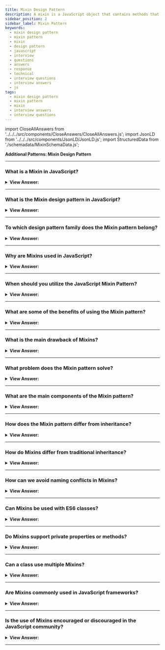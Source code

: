 ```yaml
---
title: Mixin Design Pattern
description: A mixin is a JavaScript object that contains methods that other classes can use without inheriting from it. JavaScript Frontend Phone Interview Questions
sidebar_position: 2
sidebar_label: Mixin Pattern
keywords:
  - mixin design pattern
  - mixin pattern
  - mixin
  - design pattern
  - javascript
  - interview
  - questions
  - answers
  - response
  - technical
  - interview questions
  - interview answers
  - js
tags:
  - mixin design pattern
  - mixin pattern
  - mixin
  - interview answers
  - interview questions
---
```


import CloseAllAnswers from '../../../src/components/CloseAnswers/CloseAllAnswers.js';
import JsonLD from '../../../src/components/JsonLD/JsonLD.js';
import StructuredData from './schemadata/MixinSchemaData.js';

<JsonLD data={StructuredData} />

<head>
  <title>Mixin Design Pattern | JavaScript Interview Questions</title>
</head>

**Additional Patterns: Mixin Design Pattern**

<CloseAllAnswers />

---

### What is a Mixin in JavaScript?

<details>
  <summary><strong>View Answer:</strong></summary>
  <div>
  <div><strong>Interview Response:</strong> A Mixin in JavaScript is a technique that allows objects to borrow or inherit functionality from others, enabling multiple inheritance by combining properties or methods from multiple sources into a single object.
  </div><br />
  <div><strong className="codeExample">Code Example:</strong><br /><br />

  <div></div>

Here's an example of a Mixin in JavaScript:

```javascript
let sayMixin = {
    sayHi() {
        console.log(`Hello ${this.name}`);
    },
    sayBye() {
        console.log(`Bye ${this.name}`);
    }
};

class User {
    constructor(name) {
        this.name = name;
    }
}

// Copy the methods
Object.assign(User.prototype, sayMixin);

// Now User can say Hi and Bye
let user = new User("John");
user.sayHi();  // Output: Hello John
user.sayBye(); // Output: Bye John
```

In this example, the `sayMixin` object contains two methods: `sayHi` and `sayBye`. These methods are copied into the `User` class using `Object.assign`, so now instances of `User` can use the `sayHi` and `sayBye` methods. This demonstrates the use of a Mixin to "mix in" functionality from another object.

  </div>
  </div>
</details>

---

### What is the Mixin design pattern in JavaScript?

<details className='answer'>
  <summary>
    <strong>View Answer:</strong>
  </summary>
  <div>
    <div>
      <strong>Interview Response:</strong> The Mixin design pattern in JavaScript involves the dynamic inheritance of methods and properties from one object to another to achieve code reuse and composition.<br/>
    </div>
    <div>
      <strong>Technical Response:</strong> A mixin is a JavaScript object with methods that other classes can use without inheriting it. In other words, a mixin provides methods for implementing a specific behavior, but we don't use it on its own; instead, we use it to add the behavior to other classes.<br/>
    </div>
    <div>
</div><br />
  <div><strong className="codeExample">Code Example:</strong><br /><br />

<img src="/img/mixin-pattern.png" /><br /><br/>

```js
// ES2015+ keywords/syntax used: class, constructor, const

class Person {
  constructor(firstName, lastName) {
    this.firstName = firstName;
    this.lastName = lastName;
    this.gender = 'male';
  }
}

// a new instance of Person can then easily be created as follows:
const clark = new Person('Clark', 'Kent');

// ES2015+ keywords/syntax used: class, constructor, extends super, const
class Superhero extends Person {
  constructor(firstName, lastName, powers) {
    // Invoke the superclass constructor
    super(firstName, lastName);
    this.powers = powers;
  }
}

// A new instance of Superher gets created as follows

const SuperMan = new Superhero('Clark', 'Kent', ['flight', 'heat-vision']);
console.log(SuperMan);

/* Outputs Person attributes as well as powers

Superhero {
  firstName: 'Clark',
  lastName: 'Kent',
  gender: 'male',
  powers: [ 'flight', 'heat-vision' ]
}

*/
```

<strong className="codeExample">Code Example:</strong>Mixins<br /><br />

<div>In JavaScript, we can look at inheriting from Mixins to collect functionality through extension. Each new class we define can have a superclass from which it can inherit methods and properties. Classes can also determine their properties and methods, and we can leverage this fact to promote function re-use.<br /><br /></div>

```js
// ES2015+ keywords/syntax used: class, constructor, extends, const, arrow functions

// Define a simple Car constructor
class Car {
  constructor({ model, color }) {
    this.model = model || 'no model provided';
    this.color = color || 'no colour provided';
  }
}

// Mixin
const Mixin = (superclass) =>
  class extends superclass {
    driveForward() {
      console.log('drive forward');
    }
    driveBackward() {
      console.log('drive backward');
    }
    driveSideways() {
      console.log('drive sideways');
    }
  };

class MyCar extends Mixin(Car) {}

// Create a new Car
const myCar = new MyCar({
  model: 'Ford Escort',
  color: 'blue',
});

// Test to make sure we now have access to the methods
myCar.driveForward();
myCar.driveBackward();

// Outputs:
// drive forward
// drive backward

const mySportsCar = new MyCar({
  model: 'Porsche',
  color: 'red',
});

mySportsCar.driveSideways();

// Outputs:
// drive sideways
```

</div>
<br />
  </div>
</details>

---

### To which design pattern family does the Mixin pattern belong?

<details className='answer'>
  <summary>
    <strong>View Answer:</strong>
  </summary>
  <div>
    <div>
      <strong>Interview Response:</strong> The Mixin pattern is a structural design pattern. It belongs to a family of patterns that deal with how classes and objects are composed to form larger structures. Some other structural patterns are Adapter, Bridge, Composite, Decorator, Facade, Flyweight and Proxy.
<br/>
    </div>
  </div>
</details>

---

### Why are Mixins used in JavaScript?

<details>
  <summary><strong>View Answer:</strong></summary>
  <div>
  <div><strong>Interview Response:</strong> Mixins are used to share functionality among different classes, reducing redundancy and promoting code reuse.
  </div>
  </div>
</details>

---

### When should you utilize the JavaScript Mixin Pattern?

<details className='answer'>
  <summary>
    <strong>View Answer:</strong>
  </summary>
  <div>
    <div>
      <strong>Interview Response:</strong> You should use the Mixin pattern when you want to add multiple behaviors to a class without inheritance.
<br/>
    </div>
    <br/>
    <div>
      <strong>Technical Response:</strong> You should use the Mixin pattern when you want to add multiple behaviors to a class without inheritance. For example, you can use mixins to add event-handling, logging, validation or other features to a class. Mixins are useful when you want to reuse code across different classes that do not share a common ancestor.
<br/>
    </div>
  </div>
</details>

---

### What are some of the benefits of using the Mixin pattern?

<details className='answer'>
  <summary>
    <strong>View Answer:</strong>
  </summary>
  <div>
    <div>
      <strong>Interview Response:</strong> The Mixin pattern allows for code reuse and makes it easier to add functionality to an object without having to modify its original implementation. It also allows for greater flexibility and easier maintenance of the code.
    </div>
    <br/>
    <div>
      <strong>Technical Response:</strong>
<br/>
    </div><br/>
  </div>

**Some of the benefits of using the Mixin pattern are:**

- It reduces code duplication and increases reusability.
- It allows adding multiple behaviors to a class without inheritance.
- It provides flexibility and modularity for composing classes.
- It avoids conflicts with existing class methods by using proper naming conventions.

</details>

---

### What is the main drawback of Mixins?

<details className='answer'>
  <summary>
    <strong>View Answer:</strong>
  </summary>
  <div>
    <div>
      <strong>Interview Response:</strong> The main drawback is the potential for naming collisions, since Mixins can inadvertently overwrite existing methods in a class. The Mixin pattern can make the code more complex and harder to understand, especially if the mixin objects are not well-documented or if there are conflicts between the mixin and target objects.
    </div>
    <br/>
  </div>
</details>

---

### What problem does the Mixin pattern solve?

<details className='answer'>
  <summary>
    <strong>View Answer:</strong>
  </summary>
  <div>
    <div>
      <strong>Interview Response:</strong> The Mixin pattern in JavaScript allows for code reuse by adding properties or methods from one object into another, solving the problem of multiple inheritance, which isn't natively supported in JavaScript.
    </div>
    <br />
  <div><strong className="codeExample">Code Example:</strong><br /><br />

  <div></div>

```javascript
// Define the mixin
let swimMixin = {
    swim: function() {
        return "I can swim!";
    }
};

// Define an object
let duck = {
    name: 'Donald',
    age: 5
};

// Apply the mixin to the object
Object.assign(duck, swimMixin);

console.log(duck.swim()); // Outputs: "I can swim!"
```

In this example, the `swimMixin` is a mixin that defines a `swim` function. The `Object.assign` function is used to mix the `swimMixin` into the `duck` object, effectively giving the `duck` the ability to `swim`.

  </div>
  </div>
</details>

---

### What are the main components of the Mixin pattern?

<details className='answer'>
  <summary>
    <strong>View Answer:</strong>
  </summary>
  <div>
    <div>
      <strong>Interview Response:</strong> The main components of the Mixin pattern are the target object and the mixin object (base objects). The target object is the object that will receive the mixed-in functionality, and the mixin object is the object that provides the functionality.
    </div><br />
  <div><strong className="codeExample">Code Example:</strong><br /><br />

  <div></div>

The main components of the Mixin pattern in modern JavaScript are:

1. **Base objects or classes**, from which we want to borrow methods or properties.

2. **A Mixin function**, that combines the properties and methods of the base objects or classes into a new object or class.

3. **Target Object:** The target object is the object that will receive the mixed-in functionality

Here's a simple example:

```javascript
// Base objects (or classes)
const CanWalk = {
  walk() {
    console.log('Walking...');
  }
}

const CanSwim = {
  swim() {
    console.log('Swimming...');
  }
}

// Mixin function
function mixin(target, ...sources) {
  Object.assign(target, ...sources);
}

// Usage - duck is our target object
const duck = {};

mixin(duck, CanWalk, CanSwim);

duck.walk(); // Output: 'Walking...'
duck.swim(); // Output: 'Swimming...'
```

In this example:

- `CanWalk` and `CanSwim` are the base objects. They have the `walk` and `swim` methods respectively.

- `mixin` is the Mixin function. It takes a target object and one or more source objects, and it uses the `Object.assign` function to copy the properties of the source objects into the target object.

- `duck` is the target object. After the `mixin` function is called with `duck`, `CanWalk`, and `CanSwim`, the `duck` object has both the `walk` and `swim` methods.

:::tip Note:
Note that the Mixin pattern can be implemented with both objects and classes in JavaScript. In the example above, objects are used for simplicity.
:::

  </div>
  </div>
</details>

---

### How does the Mixin pattern differ from inheritance?

<details className='answer'>
  <summary>
    <strong>View Answer:</strong>
  </summary>
  <div>
  <div>
      <strong>Interview Response:</strong> Inheritance creates a hierarchy of objects, while the Mixin pattern creates a flat set of objects with shared functionality.
    </div>
    <br/>
    <div>
      <strong>Technical Response:</strong> Inheritance is a way of creating a new object that inherits properties and methods from a parent object, while the Mixin pattern is a way of adding functionality to an object by mixing in the properties and methods of other objects.
    </div>
    <br/>
  </div>
</details>

---

### How do Mixins differ from traditional inheritance?

<details>
  <summary><strong>View Answer:</strong></summary>
  <div>
  <div><strong>Interview Response:</strong> Mixins enable multiple inheritance by injecting properties or methods into classes, unlike traditional inheritance, which is single and linear.
  </div>
  </div>
</details>

---

### How can we avoid naming conflicts in Mixins?

<details>
  <summary><strong>View Answer:</strong></summary>
  <div>
  <div><strong>Interview Response:</strong> Naming conflicts can be avoided by using unique, descriptive method names and carefully managing the integration of Mixins.
  </div>
  </div>
</details>

---

### Can Mixins be used with ES6 classes?

<details>
  <summary><strong>View Answer:</strong></summary>
  <div>
  <div><strong>Interview Response:</strong> Yes, Mixins can be used with ES6 classes, typically by defining a function that extends the class with the Mixin's methods.
  </div><br />
  <div><strong className="codeExample">Code Example:</strong><br /><br />

  <div></div>

```javascript
// Define the Mixins
const Walkable = (Base) => class extends Base {
  walk() {
    console.log('Walking...');
  }
};

const Swimable = (Base) => class extends Base {
  swim() {
    console.log('Swimming...');
  }
};

// Define the base class
class Creature {}

// Create a new class using the Mixins
class Frog extends Swimable(Walkable(Creature)) {
  jump() {
    console.log('Jumping...');
  }
}

// Instantiate the new class
const frog = new Frog();

frog.walk(); // Output: 'Walking...'
frog.swim(); // Output: 'Swimming...'
frog.jump(); // Output: 'Jumping...'
```

In this example, `Walkable` and `Swimable` are Mixins that can be used to extend a base class with `walk` and `swim` methods, respectively. They're implemented as functions that take a base class as a parameter and return a new class that extends the base class with the additional methods.

The `Frog` class is created by applying the `Swimable` and `Walkable` Mixins to the `Creature` base class. The resulting class has `walk`, `swim`, and `jump` methods.

---

:::tip Note:
Note that the order in which the Mixins are applied matters. If a Mixin overrides a method provided by a Mixin that was applied earlier, the last applied Mixin's method will be the one used.
:::

  </div>
  </div>
</details>

---

### Do Mixins support private properties or methods?

<details>
  <summary><strong>View Answer:</strong></summary>
  <div>
  <div><strong>Interview Response:</strong> No, mixins don't inherently support private properties or methods. Privacy in JavaScript is generally achieved through closures or more recently, with private class fields and methods denoted by '#', which mixins can't directly utilize.
  </div>
  <div><strong>Technical Details:</strong> Please note that using private fields or methods in mixins can be tricky, as they are not directly accessible from the mixin because the private fields or methods are truly private to the class in which they are declared. However, you can design your classes to expose specific interfaces to interact with these private fields or methods indirectly.
  </div><br />
  <div><strong className="codeExample">Code Example:</strong><br /><br />

  <div></div>

```javascript
// Define a Mixin that uses a private method and a public method to interact with it
const Walkable = (Base) => class extends Base {
  #distance = 0;

  walk() {
    this.#distance++;
    this.#logDistance();
  }

  #logDistance() {
    console.log(`Walked ${this.#distance} step(s)`);
  }
};

// Define a base class
class Creature {}

// Create a new class using the Mixin
class Human extends Walkable(Creature) {}

// Instantiate the new class
const human = new Human();

human.walk(); // Output: 'Walked 1 step(s)'
human.walk(); // Output: 'Walked 2 step(s)'
```

In this example, `Walkable` is a mixin that introduces a private field `#distance` and a private method `#logDistance` into any class it's mixed into. `#logDistance` is truly private and can't be called from an instance of `Human`. It's used internally by the `walk` method, which is publicly available and increments the `#distance` field each time it's called. The use of private fields and methods encapsulates and protects the internal state and behavior of the mixin.

  </div>
  </div>
</details>

---

### Can a class use multiple Mixins?

<details>
  <summary><strong>View Answer:</strong></summary>
  <div>
  <div><strong>Interview Response:</strong> Yes, a class can incorporate multiple Mixins, thereby inheriting functionality from multiple sources.
  </div><br />
  <div><strong className="codeExample">Code Example:</strong><br /><br />

  <div></div>

```javascript
// Define some simple mixins
const Walkable = Base => class extends Base {
  walk() {
    console.log("Walking...");
  }
};

const Swimable = Base => class extends Base {
  swim() {
    console.log("Swimming...");
  }
};

const Flyable = Base => class extends Base {
  fly() {
    console.log("Flying...");
  }
};

// Base class
class Animal {}

// Use multiple mixins with a class
class Duck extends Flyable(Swimable(Walkable(Animal))) {}

// Instantiate and use the mixed class
const daffy = new Duck();
daffy.walk();  // Output: "Walking..."
daffy.swim();  // Output: "Swimming..."
daffy.fly();   // Output: "Flying..."
```

In this example, the `Duck` class is created by applying the `Flyable`, `Swimable`, and `Walkable` mixins to the `Animal` base class. The order in which the mixins are applied can be important if the mixins provide methods with the same name, as the mixin applied last will override methods from the earlier mixins.

  </div>
  </div>
</details>

---

### Are Mixins commonly used in JavaScript frameworks?

<details>
  <summary><strong>View Answer:</strong></summary>
  <div>
  <div><strong>Interview Response:</strong> Yes, mixins are commonly used in JavaScript frameworks like Vue.js for code reuse and modularization. However, with the advent of React Hooks and Vue Composition API, their usage is becoming less frequent.
  </div><br />
  <div><strong className="codeExample">Code Example:</strong><br /><br />

  <div></div>

Here is an example of using mixins in Vue.js:

```javascript
// Define a mixin object
var myMixin = {
    created: function () {
        this.hello()
    },
    methods: {
        hello: function () {
            console.log('Hello from mixin!')
        }
    }
}

// Define a component that uses this mixin
var Component = Vue.extend({
    mixins: [myMixin]
})

var component = new Component() // Logs "Hello from mixin!" when created
```

In this example, we've defined a mixin `myMixin` that has a lifecycle hook `created` and a method `hello`. When the `Component` that uses this mixin is created, it will automatically call the `hello` method and log the message "Hello from mixin!".

As for React, it doesn't natively support mixins, but similar functionality can be achieved using higher-order components (HOCs) or hooks. Here is an example of a React Hook:

```javascript
// Define a custom hook
function useHello() {
    React.useEffect(() => {
        console.log('Hello from hook!');
    }, []);

    // Other logic here...
}

// Use the custom hook in a component
function MyComponent() {
    useHello();

    return <h1>Hello World</h1>;
}
```

In this React example, the `useHello` hook logs "Hello from hook!" when the `MyComponent` is rendered. Hooks are a way to reuse stateful logic, not state itself, across components.

  </div>
  </div>
</details>

---

### Is the use of Mixins encouraged or discouraged in the JavaScript community?

<details>
  <summary><strong>View Answer:</strong></summary>
  <div>
  <div><strong>Interview Response:</strong> It depends. Some developers advocate for Mixins due to their reusability, while others argue they can lead to complex, hard-to-follow code.
  </div>
  </div>
</details>

---
